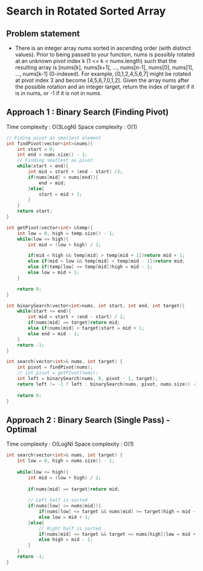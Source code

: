 # Search in Rotated Sorted Array

## Problem statement

- There is an integer array nums sorted in ascending order (with distinct values). Prior to being passed to your function, nums is possibly rotated at an unknown pivot index k (1 <= k < nums.length) such that the resulting array is [nums[k], nums[k+1], ..., nums[n-1], nums[0], nums[1], ..., nums[k-1] (0-indexed). For example, [0,1,2,4,5,6,7] might be rotated at pivot index 3 and become [4,5,6,7,0,1,2]. Given the array nums after the possible rotation and an integer target, return the index of target if it is in nums, or -1 if it is not in nums.


## Approach 1 : Binary Search (Finding Pivot)

Time complexity : O(3LogN) 
Space complexity : O(1)

```cpp
// Fiding pivot as smallest element 
int findPivot(vector<int>&nums){
    int start = 0;
    int end = nums.size() - 1;
    // Finding smallest as pivot
    while(start < end){
        int mid = start + (end - start) /2;
        if(nums[mid] < nums[end]){
            end = mid;
        }else{
            start = mid + 1;
        }
    }
    return start;
}

int getPivot(vector<int> &temp){
    int low = 0, high = temp.size() - 1;
    while(low <= high){
        int mid = (low + high) / 2;

        if(mid < high && temp[mid] > temp[mid + 1])return mid + 1;
        else if(mid > low && temp[mid] < temp[mid - 1])return mid;
        else if(temp[low] >= temp[mid])high = mid - 1;
        else low = mid + 1;
    }

    return 0;
}

int binarySearch(vector<int>nums, int start, int end, int target){
    while(start <= end){
        int mid = start + (end - start) / 2;
        if(nums[mid] == target)return mid;
        else if(nums[mid] < target)start = mid + 1;
        else end = mid - 1;
    }
    return -1;
}

int search(vector<int>& nums, int target) {
    int pivot = findPivot(nums);
    // int pivot = getPivot(nums);
    int left = binarySearch(nums, 0, pivot - 1, target);
    return left != -1 ? left : binarySearch(nums, pivot, nums.size() -1, target);
    
    return 0;
}
```

## Approach 2 : Binary Search (Single Pass) - Optimal

Time complexity : O(LogN) 
Space complexity : O(1)

```cpp
int search(vector<int>& nums, int target) {
    int low = 0, high = nums.size() - 1;
    
    while(low <= high){
        int mid = (low + high) / 2;
        
        if(nums[mid] == target)return mid;
        
        // Left half is sorted
        if(nums[low] <= nums[mid]){
            if(nums[low] <= target && nums[mid] >= target)high = mid - 1;  // Target lies in between
            else low = mid + 1;
        }else{
            // Right half is sorted
            if(nums[mid] <= target && target <= nums[high])low = mid + 1;
            else high = mid - 1;
        }
    }
    return -1;
}
```